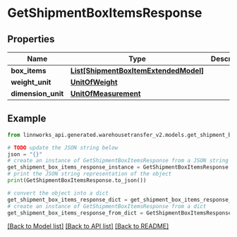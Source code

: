 # GetShipmentBoxItemsResponse


## Properties

Name | Type | Description | Notes
------------ | ------------- | ------------- | -------------
**box_items** | [**List[ShipmentBoxItemExtendedModel]**](ShipmentBoxItemExtendedModel.md) |  | [optional] 
**weight_unit** | [**UnitOfWeight**](UnitOfWeight.md) |  | [optional] 
**dimension_unit** | [**UnitOfMeasurement**](UnitOfMeasurement.md) |  | [optional] 

## Example

```python
from linnworks_api.generated.warehousetransfer_v2.models.get_shipment_box_items_response import GetShipmentBoxItemsResponse

# TODO update the JSON string below
json = "{}"
# create an instance of GetShipmentBoxItemsResponse from a JSON string
get_shipment_box_items_response_instance = GetShipmentBoxItemsResponse.from_json(json)
# print the JSON string representation of the object
print(GetShipmentBoxItemsResponse.to_json())

# convert the object into a dict
get_shipment_box_items_response_dict = get_shipment_box_items_response_instance.to_dict()
# create an instance of GetShipmentBoxItemsResponse from a dict
get_shipment_box_items_response_from_dict = GetShipmentBoxItemsResponse.from_dict(get_shipment_box_items_response_dict)
```
[[Back to Model list]](../README.md#documentation-for-models) [[Back to API list]](../README.md#documentation-for-api-endpoints) [[Back to README]](../README.md)


